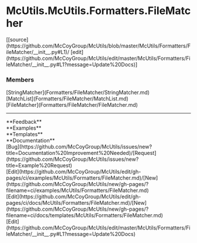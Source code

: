# <a id="McUtils.Formatters.FileMatcher">McUtils.McUtils.Formatters.FileMatcher</a> 
<div class="docs-source-link" markdown="1">
[[source](https://github.com/McCoyGroup/McUtils/blob/master/McUtils/Formatters/FileMatcher/__init__.py#L1)/
[edit](https://github.com/McCoyGroup/McUtils/edit/master/McUtils/Formatters/FileMatcher/__init__.py#L1?message=Update%20Docs)]
</div>
    


### Members
<div class="container alert alert-secondary bg-light">
  <div class="row">
   <div class="col" markdown="1">
[StringMatcher](Formatters/FileMatcher/StringMatcher.md)   
</div>
   <div class="col" markdown="1">
[MatchList](Formatters/FileMatcher/MatchList.md)   
</div>
   <div class="col" markdown="1">
[FileMatcher](Formatters/FileMatcher/FileMatcher.md)   
</div>
</div>
  <div class="row">
   <div class="col" markdown="1">
   
</div>
   <div class="col" markdown="1">
   
</div>
   <div class="col" markdown="1">
   
</div>
</div>
</div>













---


<div markdown="1" class="text-secondary">
<div class="container">
  <div class="row">
   <div class="col" markdown="1">
**Feedback**   
</div>
   <div class="col" markdown="1">
**Examples**   
</div>
   <div class="col" markdown="1">
**Templates**   
</div>
   <div class="col" markdown="1">
**Documentation**   
</div>
   <div class="col" markdown="1">
   
</div>
   <div class="col" markdown="1">
   
</div>
   <div class="col" markdown="1">
   
</div>
</div>
  <div class="row">
   <div class="col" markdown="1">
[Bug](https://github.com/McCoyGroup/McUtils/issues/new?title=Documentation%20Improvement%20Needed)/[Request](https://github.com/McCoyGroup/McUtils/issues/new?title=Example%20Request)   
</div>
   <div class="col" markdown="1">
[Edit](https://github.com/McCoyGroup/McUtils/edit/gh-pages/ci/examples/McUtils/Formatters/FileMatcher.md)/[New](https://github.com/McCoyGroup/McUtils/new/gh-pages/?filename=ci/examples/McUtils/Formatters/FileMatcher.md)   
</div>
   <div class="col" markdown="1">
[Edit](https://github.com/McCoyGroup/McUtils/edit/gh-pages/ci/docs/McUtils/Formatters/FileMatcher.md)/[New](https://github.com/McCoyGroup/McUtils/new/gh-pages/?filename=ci/docs/templates/McUtils/Formatters/FileMatcher.md)   
</div>
   <div class="col" markdown="1">
[Edit](https://github.com/McCoyGroup/McUtils/edit/master/McUtils/Formatters/FileMatcher/__init__.py#L1?message=Update%20Docs)   
</div>
   <div class="col" markdown="1">
   
</div>
   <div class="col" markdown="1">
   
</div>
   <div class="col" markdown="1">
   
</div>
</div>
</div>
</div>